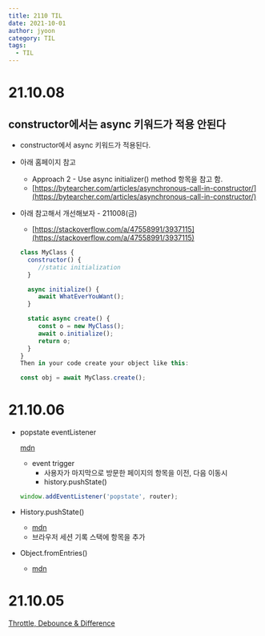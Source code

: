 ```yaml
---
title: 2110 TIL
date: 2021-10-01
author: jyoon
category: TIL
tags:
  - TIL
---
```



# 21.10.08

## constructor에서는 async 키워드가 적용 안된다

- constructor에서 async 키워드가 적용된다.
- 아래 홈페이지 참고
    - Approach 2 - Use async initializer() method 항목을 참고 함.
    - [https://bytearcher.com/articles/asynchronous-call-in-constructor/](https://bytearcher.com/articles/asynchronous-call-in-constructor/)
- 아래 참고해서 개선해보자 - 211008(금)
    - [https://stackoverflow.com/a/47558991/3937115](https://stackoverflow.com/a/47558991/3937115)

    ```jsx
    class MyClass {
      constructor() {
         //static initialization
      }

      async initialize() {
         await WhatEverYouWant();
      }

      static async create() {
         const o = new MyClass();
         await o.initialize();
         return o;
      }
    }
    Then in your code create your object like this:

    const obj = await MyClass.create();
    ```

# 21.10.06

- popstate eventListener

    [mdn]([https://developer.mozilla.org/en-US/docs/Web/API/Window/popstate_event](https://developer.mozilla.org/en-US/docs/Web/API/Window/popstate_event))

    - event trigger
        - 사용자가 마지막으로 방문한 페이지의 항목을 이전, 다음 이동시
        - history.pushState()

    ```jsx
    window.addEventListener('popstate', router);
    ```

- History.pushState()
    - [mdn]([https://developer.mozilla.org/en-US/docs/Web/API/History/pushState](https://developer.mozilla.org/en-US/docs/Web/API/History/pushState))
    - 브라우저 세션 기록 스택에 항목을 추가

- Object.fromEntries()
    - [mdn]([https://developer.mozilla.org/en-US/docs/Web/JavaScript/Reference/Global_Objects/Object/fromEntries](https://developer.mozilla.org/en-US/docs/Web/JavaScript/Reference/Global_Objects/Object/fromEntries))

# 21.10.05

[Throttle, Debounce & Difference](https://webclub.tistory.com/607)
